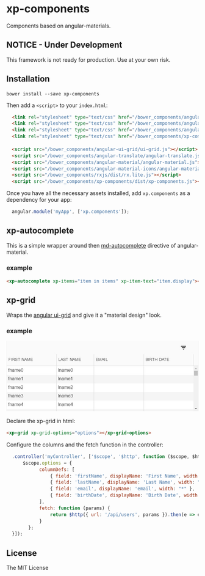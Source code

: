 # xp-components
  Components based on angular-materials.

## NOTICE - Under Development
This framework is not ready for production. Use at your own risk.

## Installation

```shell
bower install --save xp-components
```

Then add a `<script>` to your `index.html`:

```html
  <link rel="stylesheet" type="text/css" href="/bower_components/angular-ui-grid/ui-grid.css">
  <link rel="stylesheet" type="text/css" href="/bower_components/angular-material/angular-material.css">
  <link rel="stylesheet" type="text/css" href="/bower_components/angular-material-icons/angular-material-icons.css">
  <link rel="stylesheet" type="text/css" href="/bower_components/xp-components/dist/xp-components.css">

  <script src="/bower_components/angular-ui-grid/ui-grid.js"></script>
  <script src="/bower_components/angular-translate/angular-translate.js"></script>
  <script src="/bower_components/angular-material/angular-material.js"></script>
  <script src="/bower_components/angular-material-icons/angular-material-icons.js"></script>
  <script src="/bower_components/rxjs/dist/rx.lite.js"></script>
  <script src="/bower_components/xp-components/dist/xp-components.js"></script>
```

Once you have all the necessary assets installed, add `xp.components` as a dependency for your app:

```js
  angular.module('myApp', ['xp.components']);
```

## xp-autocomplete

This is a simple wrapper around then
[md-autocomplete](https://material.angularjs.org/latest/demo/autocomplete)
directive of angular-material.

### example
```html
<xp-autocomplete xp-items="item in items" xp-item-text="item.display"></xp-autocomplete>
```

## xp-grid

Wraps the [angular ui-grid](http://ui-grid.info/) and give it a "material design" look.

### example

![Image of the grid](docs/assets/grid.jpg)

Declare the xp-grid in html:
```html
<xp-grid xp-grid-options="options"></xp-grid-options>
```

Configure the columns and the fetch function in the controller:
```js
  .controller('myController', ['$scope', '$http', function ($scope, $http) {
      $scope.options = {
            columnDefs: [
                { field: 'firstName', displayName: 'First Name', width: "*", resizable: false },
                { field: 'lastName', displayName: 'Last Name', width: "20%" },
                { field: 'email', displayName: 'email', width: "*" },
                { field: 'birthDate', displayName: 'Birth Date', width: "*", filterType: 'date' }
            ],
            fetch: function (params) {
                return $http({ url: '/api/users', params }).then(e => e.data);
            }
        };
  }]);
```

## License

The MIT License
